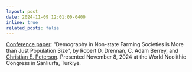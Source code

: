 ```yaml
---
layout: post
date: 2024-11-09 12:01:00-0400
inline: true
related_posts: false
---
```


<u>Conference paper</u>: "Demography in Non-state Farming Societies is More than Just Population Size", by Robert D. Drennan, C. Adam Berrey, and <u>Christian E. Peterson</u>. Presented November 8, 2024 at the World Neolithic Congress in Sanliurfa, Turkiye.
